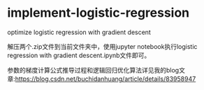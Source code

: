 # implement-logistic-regression
optimize logistic regression with gradient descent

解压两个.zip文件到当前文件夹中，使用jupyter notebook执行logistic regression with gradient descent.ipynb文件即可。

参数的梯度计算公式推导过程和逻辑回归优化算法详见我的blog文章:https://blog.csdn.net/buchidanhuang/article/details/83958947
